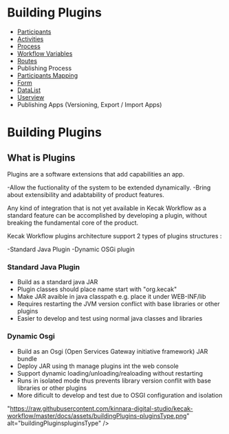 # Building Plugins

- [Participants](buildingFlow_ParticipantMapping.md)
- [Activities](buildingPlugins_Activities.md)
- [Process](buidingPlugins_Process.md)
- [Workflow Variables](buildingAplication_WorkflowVariable.md)
- [Routes](buildingPlugins_Routes.md)
- Publishing Process
- [Participants Mapping](buildingPlugins_ParticipantMapping.md)
- [Form](buildingPlugins_form.md)
- [DataList](datalist_DatalistAction.md)
- [Userview](buildingPlugins_Userview.md)
- Publishing Apps (Versioning, Export / Import Apps)

# Building Plugins #

## What is Plugins ##

Plugins are a software extensions that add capabilities an app.

-Allow the fuctionality of the system to be extended dynamically. 
-Bring about extensibility and adabtability of product features.

Any kind of integration that is not yet available in Kecak Workflow as a standard feature can be accomplished by developing a plugin, without breaking the fundamental core of the product.

Kecak Workflow plugins architecture support 2 types of plugins structures :

-Standard Java Plugin
-Dynamic OSGi plugin

### Standard Java Plugin ###

- Build as a standard java JAR
- Plugin classes should place name start with "org.kecak"
- Make JAR avaible in java classpath e.g. place it under WEB-INF/lib
- Requires restarting the JVM version conflict with base libraries or other plugins 
- Easier to develop and test using normal java classes and libraries

### Dynamic Osgi ###

- Build as an Osgi (Open Services Gateway initiative framework) JAR bundle
- Deploy JAR using th manage plugins int the web console 
- Support dynamic loading/unloading/realoading without restarting
- Runs in isolated mode thus prevents library version conflit with base libraries or other plugins 
- More dificult to develop and test due to OSGI configuration and isolation

"https://raw.githubusercontent.com/kinnara-digital-studio/kecak-workflow/master/docs/assets/buildingPlugins-pluginsType.png" alt="buildingPluginspluginsType" />


